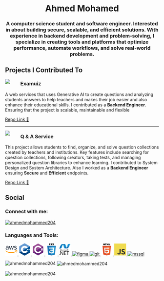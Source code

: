 <h1 align="center">Ahmed Mohamed</h1>
<h3 align="center">A computer science student and software engineer. Interested in about building <strong>secure</strong>, <strong>scalable</strong>, and <strong>efficient</strong> solutions. With experience in backend development and problem-solving, I specialize in creating tools and platforms that optimize performance, <strong>automate workflows</strong>, and <strong>solve real-world problems</strong>.</h3>


<h2> Projects I Contributed To</h2>
<img src="https://github.com/user-attachments/assets/4f96b56e-f8fb-4c94-85dc-087c14507eed" width = "50px" align="left"> <h3>Examuiz</h3>
<p>A web services that uses Generative AI to create questions and analyzing students answers to help teachers and makes their job easier and also enhance their educational skills. 
I contributed as a <strong>Backend Engineer</strong>. Ensuring that the project is scalable, maintainable and flexible 
</p>
<a href="https://github.com/AhmedMohammed204/Examuiz">Repo Link 🔗</a>
<hr>
<img src="https://github.com/user-attachments/assets/7a26c742-a9f8-4207-b0d8-9f6c67c78c18" width = "50px" align="left"> <h3>Q & A Service</h3>
<p>This project allows students to find, organize, and solve question collections created by teachers and institutions. Key features include searching for question collections, following creators, taking tests, and managing personalized question libraries to enhance learning.
I contributed to System Design and System Architecture. Also I worked as a <strong>Backend Engineer</strong> ensuring <strong>Secure</strong> and <strong>Efficient</strong> endpoints.
</p>
<a href="https://github.com/Momennxd/Q-A-Service">Repo Link 🔗</a>












<h2>Social</h2>
<h3 align="left">Connect with me:</h3>
<p align="left">
<a href="https://linkedin.com/in/ahmedmohammed204" target="blank"><img align="center" src="https://raw.githubusercontent.com/rahuldkjain/github-profile-readme-generator/master/src/images/icons/Social/linked-in-alt.svg" alt="ahmedmohammed204" height="30" width="40" /></a>
</p>

<h3 align="left">Languages and Tools:</h3>
<p align="left"> <a href="https://aws.amazon.com" target="_blank" rel="noreferrer"> <img src="https://raw.githubusercontent.com/devicons/devicon/master/icons/amazonwebservices/amazonwebservices-original-wordmark.svg" alt="aws" width="40" height="40"/> </a> <a href="https://www.w3schools.com/cpp/" target="_blank" rel="noreferrer"> <img src="https://raw.githubusercontent.com/devicons/devicon/master/icons/cplusplus/cplusplus-original.svg" alt="cplusplus" width="40" height="40"/> </a> <a href="https://www.w3schools.com/cs/" target="_blank" rel="noreferrer"> <img src="https://raw.githubusercontent.com/devicons/devicon/master/icons/csharp/csharp-original.svg" alt="csharp" width="40" height="40"/> </a> <a href="https://www.w3schools.com/css/" target="_blank" rel="noreferrer"> <img src="https://raw.githubusercontent.com/devicons/devicon/master/icons/css3/css3-original-wordmark.svg" alt="css3" width="40" height="40"/> </a> <a href="https://dotnet.microsoft.com/" target="_blank" rel="noreferrer"> <img src="https://raw.githubusercontent.com/devicons/devicon/master/icons/dot-net/dot-net-original-wordmark.svg" alt="dotnet" width="40" height="40"/> </a> <a href="https://www.figma.com/" target="_blank" rel="noreferrer"> <img src="https://www.vectorlogo.zone/logos/figma/figma-icon.svg" alt="figma" width="40" height="40"/> </a> <a href="https://git-scm.com/" target="_blank" rel="noreferrer"> <img src="https://www.vectorlogo.zone/logos/git-scm/git-scm-icon.svg" alt="git" width="40" height="40"/> </a> <a href="https://www.w3.org/html/" target="_blank" rel="noreferrer"> <img src="https://raw.githubusercontent.com/devicons/devicon/master/icons/html5/html5-original-wordmark.svg" alt="html5" width="40" height="40"/> </a> <a href="https://developer.mozilla.org/en-US/docs/Web/JavaScript" target="_blank" rel="noreferrer"> <img src="https://raw.githubusercontent.com/devicons/devicon/master/icons/javascript/javascript-original.svg" alt="javascript" width="40" height="40"/> </a> <a href="https://www.microsoft.com/en-us/sql-server" target="_blank" rel="noreferrer"> <img src="https://www.svgrepo.com/show/303229/microsoft-sql-server-logo.svg" alt="mssql" width="40" height="40"/> </a> </p>

<p><img align="left" src="https://github-readme-stats.vercel.app/api/top-langs?username=ahmedmohammed204&show_icons=true&locale=en&layout=compact" alt="ahmedmohammed204" /></p>

<p>&nbsp;<img align="center" src="https://github-readme-stats.vercel.app/api?username=ahmedmohammed204&show_icons=true&locale=en" alt="ahmedmohammed204" /></p>

<p><img align="center" src="https://github-readme-streak-stats.herokuapp.com/?user=ahmedmohammed204&" alt="ahmedmohammed204" /></p>

